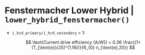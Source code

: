# Fenstermacher Lower Hybrid | `lower_hybrid_fenstermacher()`

- `i_hcd_primary/i_hcd_secondary` = 1:

$$
\text{Current drive efficiency [A/W]} = 0.36 \frac{(1+(T_{\text{e}}/25)^{1.16})}{R_{0} n_{\text{e},20}}
$$                